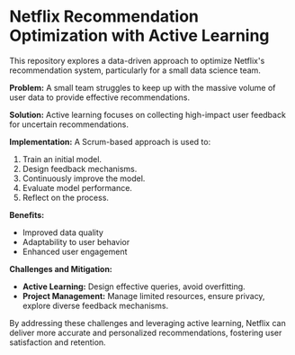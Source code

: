# Netflix Recommendation Optimization with Active Learning

This repository explores a data-driven approach to optimize Netflix's recommendation system, particularly for a small data science team.

**Problem:** 
A small team struggles to keep up with the massive volume of user data to provide effective recommendations.

**Solution:** 
Active learning focuses on collecting high-impact user feedback for uncertain recommendations. 

**Implementation:** 
A Scrum-based approach is used to:
1. Train an initial model.
2. Design feedback mechanisms.
3. Continuously improve the model.
4. Evaluate model performance.
5. Reflect on the process.

**Benefits:**
* Improved data quality 
* Adaptability to user behavior 
* Enhanced user engagement

**Challenges and Mitigation:**
* **Active Learning:** Design effective queries, avoid overfitting.
* **Project Management:** Manage limited resources, ensure privacy, explore diverse feedback mechanisms.

By addressing these challenges and leveraging active learning, Netflix can deliver more accurate and personalized recommendations, fostering user satisfaction and retention.
